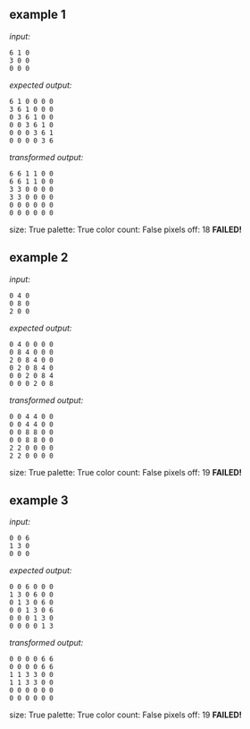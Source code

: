 
## example 1
*input:*
```
6 1 0
3 0 0
0 0 0
```
*expected output:*
```
6 1 0 0 0 0
3 6 1 0 0 0
0 3 6 1 0 0
0 0 3 6 1 0
0 0 0 3 6 1
0 0 0 0 3 6
```
*transformed output:*
```
6 6 1 1 0 0
6 6 1 1 0 0
3 3 0 0 0 0
3 3 0 0 0 0
0 0 0 0 0 0
0 0 0 0 0 0
```
size: True
palette: True
color count: False
pixels off: 18
**FAILED!**

## example 2
*input:*
```
0 4 0
0 8 0
2 0 0
```
*expected output:*
```
0 4 0 0 0 0
0 8 4 0 0 0
2 0 8 4 0 0
0 2 0 8 4 0
0 0 2 0 8 4
0 0 0 2 0 8
```
*transformed output:*
```
0 0 4 4 0 0
0 0 4 4 0 0
0 0 8 8 0 0
0 0 8 8 0 0
2 2 0 0 0 0
2 2 0 0 0 0
```
size: True
palette: True
color count: False
pixels off: 19
**FAILED!**

## example 3
*input:*
```
0 0 6
1 3 0
0 0 0
```
*expected output:*
```
0 0 6 0 0 0
1 3 0 6 0 0
0 1 3 0 6 0
0 0 1 3 0 6
0 0 0 1 3 0
0 0 0 0 1 3
```
*transformed output:*
```
0 0 0 0 6 6
0 0 0 0 6 6
1 1 3 3 0 0
1 1 3 3 0 0
0 0 0 0 0 0
0 0 0 0 0 0
```
size: True
palette: True
color count: False
pixels off: 19
**FAILED!**
